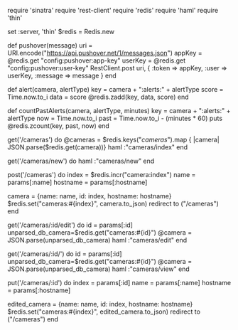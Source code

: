 require 'sinatra'
require 'rest-client'
require 'redis'
require 'haml'
require 'thin'

set :server, 'thin'
$redis = Redis.new

def pushover(message)
  uri = URI.encode("https://api.pushover.net/1/messages.json")
  appKey = @redis.get "config:pushover:app-key"
  userKey = @redis.get "config:pushover:user-key"
  RestClient.post uri, { :token => appKey, :user => userKey, :message => message }
end

def alert(camera, alertType)
  key = camera + ":alerts:" + alertType
  score = Time.now.to_i
  data = score
  @redis.zadd(key, data, score)
end

def countPastAlerts(camera, alertType, minutes)
  key = camera + ":alerts:" + alertType
  now = Time.now.to_i
  past = Time.now.to_i - (minutes * 60)
  puts @redis.zcount(key, past, now)
end

get('/cameras') do
  @cameras = $redis.keys("*cameras*").map { |camera| JSON.parse($redis.get(camera))}
  haml :"cameras/index"
end

get('/cameras/new') do
  haml :"cameras/new"
end

post('/cameras') do
  index = $redis.incr("camera:index")
  name = params[:name]
  hostname = params[:hostname]

  camera = {name: name, id: index, hostname: hostname}
  $redis.set("cameras:#{index}", camera.to_json)
  redirect to ("/cameras")
end

get('/cameras/:id/edit') do
  id = params[:id]
  unparsed_db_camera=$redis.get("cameras:#{id}")
  @camera = JSON.parse(unparsed_db_camera)
  haml :"cameras/edit"
end

get('/cameras/:id/') do
  id = params[:id]
  unparsed_db_camera=$redis.get("cameras:#{id}")
  @camera = JSON.parse(unparsed_db_camera)
  haml :"cameras/view"
end

put('/cameras/:id') do
  index = params[:id]
  name = params[:name]
  hostname = params[:hostname]

  edited_camera = {name: name, id: index, hostname: hostname}
  $redis.set("cameras:#{index}", edited_camera.to_json)
  redirect to ("/cameras")
end